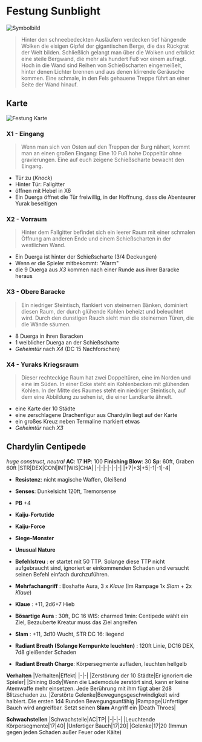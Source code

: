 # Festung Sunblight
![Symbolbild](https://5e.tools/img/adventure/IDRotF/147-03-000.chapter-splash.webp)

> Hinter den schneebedeckten Ausläufern verdecken tief hängende Wolken die eisigen Gipfel der gigantischen Berge, die das Rückgrat der Welt bilden. Schließlich gelangt man über die Wolken und erblickt eine steile Bergwand, die mehr als hundert Fuß vor einem aufragt. Hoch in die Wand sind Reihen von Schießscharten eingemeißelt, hinter denen Lichter brennen und aus denen klirrende Geräusche kommen. Eine schmale, in den Fels gehauene Treppe führt an einer Seite der Wand hinauf.

## Karte
![Festung Karte](https://5e.tools/img/adventure/IDRotF/148-map-3.1-sunblight.webp)

### X1 - Eingang
> Wenn man sich von Osten auf den Treppen der Burg nähert, kommt man an einen großen Eingang: Eine 10 Fuß hohe Doppeltür ohne gravierungen. Eine auf euch zeigene Schießscharte bewacht den Eingang.  

- Tür zu (_Knock_)
- Hinter Tür: Fallgitter
- öffnen mit Hebel in X6
- Ein Duerga öffnet die Tür freiwillig, in der Hoffnung, dass die Abenteurer Yurak beseitigen

### X2 - Vorraum
> Hinter dem Fallgitter befindet sich ein leerer Raum mit einer schmalen Öffnung am anderen Ende und einem Schießscharten in der westlichen Wand.

- Ein Duerga ist hinter der Schießscharte (3/4 Deckungen)
- Wenn er die Spieler mitbekommt: "Alarm"
- die 9 Duerga aus _X3_ kommen nach einer Runde aus ihrer Baracke heraus

### X3 - Obere Baracke
> Ein niedriger Steintisch, flankiert von steinernen Bänken, dominiert diesen Raum, der durch glühende Kohlen beheizt und beleuchtet wird. Durch den dunstigen Rauch sieht man die steinernen Türen, die die Wände säumen.

- 8 Duerga in ihren Baracken
- 1 weiblicher Duerga an der Schießscharte
- _Geheimtür_ nach _X4_ (DC 15 Nachforschen)

### X4 - Yuraks Kriegsraum
> Dieser rechteckige Raum hat zwei Doppeltüren, eine im Norden und eine im Süden. In einer Ecke steht ein Kohlenbecken mit glühenden Kohlen. In der Mitte des Raumes steht ein niedriger Steintisch, auf dem eine Abbildung zu sehen ist, die einer Landkarte ähnelt.

- eine Karte der 10 Städte
- eine zerschlagene Drachenfigur aus Chardylin liegt auf der Karte
- ein großes Kreuz neben Termaline markiert etwas
- _Geheimtür_ nach _X3_

## Chardylin Centipede
*huge construct, neutral*
**AC**: 17
**HP**: 100
**Finishing Blow**: 30
**Sp**: 60ft, Graben 60ft
|STR|DEX|CON|INT|WIS|CHA|
|-|-|-|-|-|-|
|+7|+3|+5|-1|-1|-4|

- **Resistenz**: nicht magische Waffen, Gleißend
- **Senses**: Dunkelsicht 120ft, Tremorsense
- **PB** +4

- **Kaiju-Fortutide**
- **Kaiju-Force**
- **Siege-Monster**
- **Unusual Nature**
- **Befehlstreu** : er startet mit 50 TTP. Solange diese TTP nicht aufgebraucht sind, ignoriert er einkommenden Schaden und versucht seinen Befehl einfach durchzuführen. 

- **Mehrfachangriff** : Boshafte Aura, 3 x _Klaue_ (Im Rampage 1x _Slam_ + 2x _Klaue_)
- **Klaue** : +11, 2d6+7 Hieb
- **Bösartige Aura** : 30ft, DC 16 WIS: charmed 1min: Centipede wählt ein Ziel, Bezauberte Kreatur muss das Ziel angreifen
- **Slam** : +11, 3d10 Wucht, STR DC 16: liegend
- **Radiant Breath (Solange Kernpunkte leuchten)** : 120ft Linie, DC16 DEX, 7d8 gleißender Schaden
- **Radiant Breath Charge**: Körpersegmente aufladen, leuchten hellgelb

**Verhalten**
|Verhalten|Effekt|
|-|-|
|Zerstörung der 10 Städte|Er ignoriert die Spieler|
|Shining Body|Wenn die Lademodule zerstört sind, kann er keine Atemwaffe mehr einsetzen. Jede Berührung mit ihm fügt aber 2d8 Blitzschaden zu.
|Zerstörte Gelenke|Bewegungsgeschwindigkeit wird halbiert. Die ersten 1d4 Runden Bewegungsunfähig
|Rampage|Unfertiger Bauch wird angreifbar. Setzt seinen **Slam** Angriff ein
|Death Throes|

**Schwachstellen**
|Schwachstelle|AC|TP|
|-|-|-|
|Leuchtende Körpersegmente|17|40|
|Unfertiger Bauch|17|20|
|Gelenke|17|20 (Immun gegen jeden Schaden außer Feuer oder Kälte)
